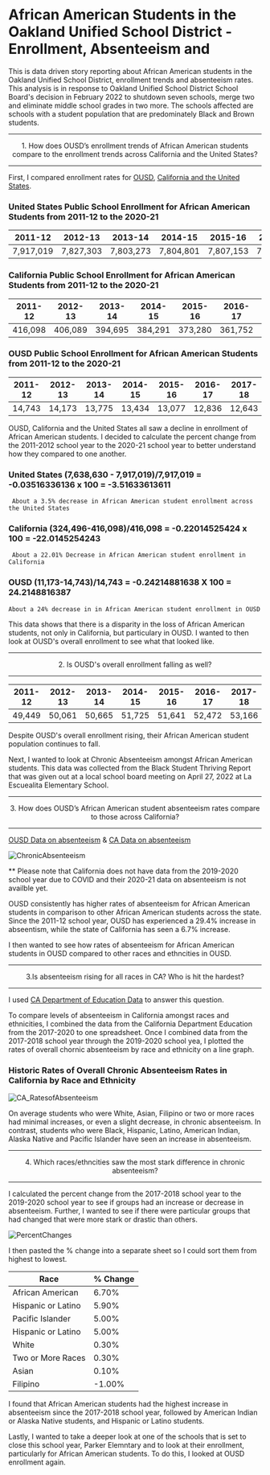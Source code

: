 # African American Students in the Oakland Unified School District - Enrollment, Absenteeism and

This is data driven story reporting about African American students in the Oakland Unified School District, enrollment trends and absenteeism rates. This analysis is in response to Oakland Unified School District School Board's decision in February 2022 to shutdown seven schools, merge two and eliminate middle school grades in two more. The schools affected are schools with a student population that are predominately Black and Brown students.

---
<p align="center"> 
  1. How does OUSD’s enrollment trends of African American students compare to the enrollment trends across California and the United States?

---
 First, I compared enrollment rates for [OUSD](https://dashboards.ousd.org/views/Enrollment/Historic?%3Aembed=y&%3AshowShareOptions=true&%3Adisplay_count=no&%3AshowVizHome=no&%3Arender=false#7), [California and the United States](https://www.kidsdata.org/topic/36/school-enrollment-race/table#fmt=448&loc=2,127,347,1763,331,348,336,171,321,345,357,332,324,369,358,362,360,337,327,364,356,217,353,328,354,323,352,320,339,334,365,343,330,367,344,355,366,368,265,349,361,4,273,59,370,326,333,322,341,338,350,342,329,325,359,351,363,340,335,1&tf=110,124,108,95,88,84,79,73,67,64&ch=7,11,70,85,10,72,9,73&sortColumnId=0&sortType=asc).
  
### United States Public School Enrollment for African American Students from 2011-12 to the 2020-21 
  
| 2011-12   | 2012-13   | 2013-14   | 2014-15   | 2015-16   | 2016-17   | 2017-18   | 2018-19   | 2019-20   | 2020-21   |
|-----------|-----------|-----------|-----------|-----------|-----------|-----------|-----------|-----------|-----------|
| 7,917,019 | 7,827,303 | 7,803,273 | 7,804,801 | 7,807,153 | 7,783,937 | 7,764,571 | 7,709,399 | 7,668,746 | 7,638,630 |

### California Public School Enrollment for African American Students from 2011-12 to the 2020-21 
 
| 2011-12 | 2012-13 | 2013-14 | 2014-15 | 2015-16 | 2016-17 | 2017-18 | 2018-19 | 2019-20 | 2020-21 |
|---------|---------|---------|---------|---------|---------|---------|---------|---------|---------|
| 416,098 | 406,089 | 394,695 | 384,291 | 373,280 | 361,752 | 350,338 | 340,841 | 334,652 | 324,496 |

### OUSD Public School Enrollment for African American Students from  2011-12 to the 2020-21 

| 2011-12 | 2012-13 | 2013-14 | 2014-15 | 2015-16 | 2016-17 | 2017-18 | 2018-19 | 2019-20 | 2020-21 |
|---------|---------|---------|---------|---------|---------|---------|---------|---------|---------|
|  14,743 |  14,173 |  13,775 |  13,434 |  13,077 |  12,836 |  12,643 |  12,319 |  11,717 |  11,173 |
  
OUSD, California and the United States all saw a decline in enrollment of African American students. I decided to calculate the percent change from the 2011-2012 school year to the 2020-21 school year to better understand how they compared to one another.
  
  ### United States (7,638,630 - 7,917,019)/7,917,019 = -0.03516336136 x 100 = -3.51633613611
     About a 3.5% decrease in African American student enrollment across the United States
  
 ### California (324,496-416,098)/416,098 = -0.22014525424 x 100 = -22.0145254243
     About a 22.01% Decrease in African American student enrollment in California

 ### OUSD (11,173-14,743)/14,743 = -0.24214881638 X 100 = 24.2148816387
    About a 24% decrease in in African American student enrollment in OUSD
  
  This data shows that there is a disparity in the loss of African American students, not only in California, but particulary in OUSD. I wanted to then look at OUSD's overall enrollment to see what that looked like.

  ---
<p align="center"> 
  2. Is OUSD's overall enrollment falling as well?
  
---

 | 2011-12 | 2012-13 | 2013-14 | 2014-15 | 2015-16 | 2016-17 | 2017-18 | 2018-19 | 2019-20 | 2020-21 |
|---------|---------|---------|---------|---------|---------|---------|---------|---------|---------|
|  49,449 |  50,061 |  50,665 |  51,725 |  51,641 |  52,472 |  53,166 |  53,391 |  53,145 |  52,167 |
  
Despite OUSD's overall enrollment rising, their African American student population continues to fall.

Next, I wanted to look at Chronic Absenteeism amongst African American students. This data was collected from the Black Student Thriving Report that was given out at a local school board meeting on April 27, 2022 at La Escuealita Elementary School.
  
  ---
<p align="center"> 
  3. How does OUSD’s African American student absenteeism rates compare to those across California?
  
--- 
[OUSD Data on absenteeism](https://data.oaklandca.gov/Equity-Indicators/Chronic-Absenteeism/5d4q-57a4/data) & [CA Data on absenteeism ](https://dq.cde.ca.gov/dataquest/DQCensus/AttChrAbsRate.aspx?cds=00&agglevel=State&year=2020-21&initrow=Eth&ro=y)

![ChronicAbsenteeism](https://user-images.githubusercontent.com/99926470/167146193-8f816150-14bc-461f-9410-fbae535ae9f2.jpg)

  ** Please note that California does not have data from the 2019-2020 school year due to COVID and their 2020-21 data on absenteeism is not availble yet.
  
 OUSD consistently has higher rates of absenteeism for African American students in comparison to other African American students across the state. Since the 2011-12 school year, OUSD has experienced a 29.4% increase in abseentism, while the state of California has seen a 6.7% increase.
  
I then wanted to see how rates of absenteeism for African American students in OUSD compared to other races and ethncities in OUSD.
    
  ---
<p align="center"> 
  3.Is absenteeism rising for all races in CA? Who is hit the hardest?  

  --- 
I used [CA Department of Education Data](https://dq.cde.ca.gov/dataquest/DQCensus/AttChrAbsRate.aspx?cds=00&agglevel=State&year=2020-21&initrow=Eth&ro=y) to answer this question.  
  
To compare levels of absenteeism in California amongst races and ethnicities, I combined the data from the California Department Education from the 2017-2020  to one spreadsheet. Once I combined data from the 2017-2018 school year through the 2019-2020 school yea, I plotted the rates of overall chornic absenteeism by race and ethnicity on a line graph. 

 ### Historic Rates of Overall  Chronic Absenteeism Rates in California by Race and Ethnicity  
![CA_RatesofAbsenteeism](https://user-images.githubusercontent.com/99926470/167149058-9af47a53-7fb6-4e2e-b3ce-b07cdf2fe31b.jpg)
  
On average students who were White, Asian, Filipino or two or more races  had minimal increases, or even a slight decrease, in chronic absenteeism. In contrast, students who were Black, Hispanic, Latino, American Indian, Alaska Native and Pacific Islander have seen an increase in absenteeism.  

  ---
<p align="center"> 
 4.  Which races/ethncities saw the most stark difference in chronic absenteeism?

  --- 
  
I  calculated the percent change from the 2017-2018 school year to the 2019-2020 school year to see if groups had an increase or decrease in absenteeism. Further, I wanted to see if there were particular groups that had changed that were more stark or drastic than others.

![PercentChanges](https://user-images.githubusercontent.com/99926470/167150401-bdf5aaf9-be61-4eed-b3f7-862e69ab1019.jpg)
  
I then pasted the  % change into a separate sheet so I could sort them from highest to lowest.  
  
| Race               | % Change |
|--------------------|----------|
| African American   |    6.70% |
| Hispanic or Latino |    5.90% |
| Pacific Islander   |    5.00% |
| Hispanic or Latino |    5.00% |
| White              |    0.30% |
| Two or More Races  |    0.30% |
| Asian              |    0.10% |
| Filipino           |   -1.00% |
  
I found that African American students had the highest increase in absenteeism since the 2017-2018 school year, followed by American Indian or Alaska Native students, and Hispanic or Latino students. 
  
Lastly, I wanted to take a deeper look at one of the schools that is set to close this school year, Parker Elemntary and to look at their enrollment, particularly for African American students. To do this, I looked at OUSD enrollment again.
  
  
